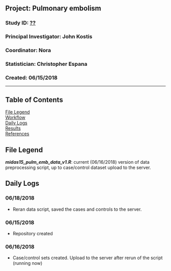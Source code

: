 ##  Project: Pulmonary embolism
### Study ID: [??](??)
### Principal Investigator: John Kostis
### Coordinator: Nora
### Statistician: Christopher Espana 
### Created: 06/15/2018 

---    

## Table of Contents
[File Legend](#legend)  
[Workflow](#flow)   
[Daily Logs](#log)   
[Results](#results)   
[References](#ref)   

## File Legend<a name="legend"></a>
***midas15_pulm_emb_data_v1.R***: current (06/16/2018) version of data preprocessing script, up to case/control dataset upload to the server. 

## Daily Logs<a name="logs"></a>
### 06/18/2018
* Reran data script, saved the cases and controls to the server.    

### 06/15/2018
* Repository created

### 06/16/2018
* Case/control sets created. Upload to the server after rerun of the script (running now)